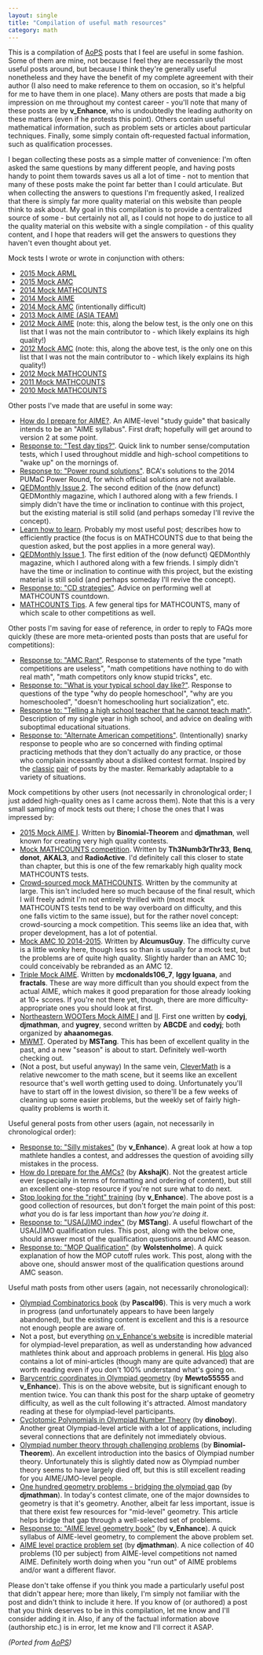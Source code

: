 ```yaml
---
layout: single
title: "Compilation of useful math resources"
category: math
---
```


This is a compilation of [AoPS](artofproblemsolving.com) posts that I feel are useful in some fashion. Some of them are mine, not because I feel they are necessarily the most useful posts around, but because I think they're generally useful nonetheless and they have the benefit of my complete agreement with their author (I also need to make reference to them on occasion, so it's helpful for me to have them in one place). Many others are posts that made a big impression on me throughout my contest career - you'll note that many of these posts are by **v_Enhance**, who is undoubtedly the leading authority on these matters (even if he protests this point). Others contain useful mathematical information, such as problem sets or articles about particular techniques. Finally, some simply contain oft-requested factual information, such as qualification processes. 

I began collecting these posts as a simple matter of convenience: I'm often asked the same questions by many different people, and having posts handy to point them towards saves us all a lot of time - not to mention that many of these posts make the point far better than I could articulate. But when collecting the answers to questions I'm frequently asked, I realized that there is simply far more quality material on this website than people think to ask about. My goal in this compilation is to provide a centralized source of some - but certainly not all, as I could not hope to do justice to all the quality material on this website with a single compilation - of this quality content, and I hope that readers will get the answers to questions they haven't even thought about yet. 

Mock tests I wrote or wrote in conjunction with others:

* [2015 Mock ARML](http://artofproblemsolving.com/community/q2h1085357p4794125)
* [2015 Mock AMC](http://artofproblemsolving.com/community/q2h623373p3747327)
* [2014 Mock MATHCOUNTS](http://artofproblemsolving.com/community/q2h587950p3480615)
* [2014 Mock AIME](http://artofproblemsolving.com/community/q2h578866p3437739)
* [2014 Mock AMC](http://artofproblemsolving.com/community/q2h574048p3379479) (intentionally difficult)
* [2013 Mock AIME (ASIA TEAM)](http://artofproblemsolving.com/community/q2h522735p2950629)
* [2012 Mock AIME](http://www.artofproblemsolving.com/community/c5h470640) (note: this, along the below test, is the only one on this list that I was not the main contributor to - which likely explains its high quality!)
* [2012 Mock AMC](http://artofproblemsolving.com/community/c5h473867p2692082) (note: this, along the above test, is the only one on this list that I was not the main contributor to - which likely explains its high quality!)
* [2012 Mock MATHCOUNTS](http://artofproblemsolving.com/community/q2h460878p2590618)
* [2011 Mock MATHCOUNTS](http://artofproblemsolving.com/community/c5h397897p2235592)
* [2010 Mock MATHCOUNTS](http://artofproblemsolving.com/community/q2h394476p2192265)

Other posts I've made that are useful in some way:

* [How do I prepare for AIME?](http://www.artofproblemsolving.com/community/c5h1061437p4596291). An AIME-level "study guide" that basically intends to be an "AIME syllabus". First draft; hopefully will get around to version 2 at some point.
* [Response to: "Test day tips?"](http://artofproblemsolving.com/community/c3h624262p3738403). Quick link to number sense/computation tests, which I used throughout middle and high-school competitions to "wake up" on the mornings of.
* [Response to: "Power round solutions"](http://artofproblemsolving.com/community/c140h615879p3667237). BCA's solutions to the 2014 PUMaC Power Round, for which official solutions are not available.
* [QEDMonthly Issue 2](http://artofproblemsolving.com/community/q4h579549p3420699). The second edition of the (now defunct) QEDMonthly magazine, which I authored along with a few friends. I simply didn't have the time or inclination to continue with this project, but the existing material is still solid (and perhaps someday I'll revive the concept).
* [Learn how to learn](http://artofproblemsolving.com/community/q4h578941p3416248). Probably my most useful post; describes how to efficiently practice (the focus is on MATHCOUNTS due to that being the question asked, but the post applies in a more general way).
* [QEDMonthly Issue 1](http://artofproblemsolving.com/community/c639h571138p3355144). The first edition of the (now defunct) QEDMonthly magazine, which I authored along with a few friends. I simply didn't have the time or inclination to continue with this project, but the existing material is still solid (and perhaps someday I'll revive the concept).
* [Response to: "CD strategies"](http://artofproblemsolving.com/community/c3h570217p3348750). Advice on performing well at MATHCOUNTS countdown.
* [MATHCOUNTS Tips](http://artofproblemsolving.com/community/c3h594650p2590958). A few general tips for MATHCOUNTS, many of which scale to other competitions as well.


Other posts I'm saving for ease of reference, in order to reply to FAQs more quickly (these are more meta-oriented posts than posts that are useful for competitions):

* [Response to: "AMC Rant"](http://artofproblemsolving.com/community/c5h615691p3672621). Response to statements of the type "math competitions are useless", "math competitions have nothing to do with real math", "math competitors only know stupid tricks", etc.
* [Response to: "What is your typical school day like?"](http://artofproblemsolving.com/community/c406h394050p3615618). Response to questions of the type "why do people homeschool", "why are you homeschooled", "doesn't homeschooling hurt socialization", etc.
* [Response to: "Telling a high school teacher that he cannot teach math"](http://artofproblemsolving.com/community/c170h585316p3465965). Description of my single year in high school, and advice on dealing with suboptimal educational situations.
* [Response to: "Alternate American competitions"](http://artofproblemsolving.com/community/c5h591621p3508401). (Intentionally) snarky response to people who are so concerned with finding optimal practicing methods that they don't actually do any practice, or those who complain incessantly about a disliked contest format. Inspired by the [classic](http://artofproblemsolving.com/community/c5h413951p2475232) [pair](http://artofproblemsolving.com/community/c5h447454p2526140) of posts by the master. Remarkably adaptable to a variety of situations.


Mock competitions by other users (not necessarily in chronological order; I just added high-quality ones as I came across them). Note that this is a very small sampling of mock tests out there; I chose the ones that I was impressed by:

* [2015 Mock AIME I](http://www.artofproblemsolving.com/community/c5h602645p3580586). Written by **Binomial-Theorem** and **djmathman**, well known for creating very high quality contests.
* [Mock MATHCOUNTS competition](http://www.artofproblemsolving.com/community/c3h616764p3747811). Written by **Th3Numb3rThr33**, **Benq**, **donot**, **AKAL3**, and **RadioActive**. I'd definitely call this closer to state than chapter, but this is one of the few remarkably high quality mock MATHCOUNTS tests.
* [Crowd-sourced mock MATHCOUNTS](http://artofproblemsolving.com/community/c3h1081992p4760123). Written by the community at large. This isn't included here so much because of the final result, which I will freely admit I'm not entirely thrilled with (most mock MATHCOUNTS tests tend to be way overboard on difficulty, and this one falls victim to the same issue), but for the rather novel concept: crowd-sourcing a mock competition. This seems like an idea that, with proper development, has a lot of potential.
* [Mock AMC 10 2014-2015](http://www.artofproblemsolving.com/community/c5h618080p3684840). Written by **AlcumusGuy**. The difficulty curve is a little wonky here, though less so than is usually for a mock test, but the problems are of quite high quality. Slightly harder than an AMC 10; could conceivably be rebranded as an AMC 12.
* [Triple Mock AIME](http://www.artofproblemsolving.com/community/c5h572956). Written by **mcdonalds106_7**, **Iggy Iguana**, and **fractals**. These are way more difficult than you should expect from the actual AIME, which makes it good preparation for those already looking at 10+ scores. If you're not there yet, though, there are more difficulty-appropriate ones you should look at first.
* [Northeastern WOOTers Mock AIME I](http://www.artofproblemsolving.com/community/c5h575885p3394041) and [II](http://www.artofproblemsolving.com/community/c5h582318p3441529). First one written by **codyj**, **djmathman**, and **yugrey**, second written by **ABCDE** and **codyj**; both organized by **ahaanomegas**.
* [MWMT](http://www.artofproblemsolving.com/community/c87447h1096390p4916259). Operated by **MSTang**. This has been of excellent quality in the past, and a new "season" is about to start. Definitely well-worth checking out. 
* (Not a post, but useful anyway) In the same vein, [CleverMath](https://www.clevermath.org/) is a relative newcomer to the math scene, but it seems like an excellent resource that's well worth getting used to doing. Unfortunately you'll have to start off in the lowest division, so there'll be a few weeks of cleaning up some easier problems, but the weekly set of fairly high-quality problems is worth it.


Useful general posts from other users (again, not necessarily in chronological order):

* [Response to: "Silly mistakes"](http://www.artofproblemsolving.com/community/c5h525112p2970411) (by **v_Enhance**). A great look at how a top mathlete handles a contest, and addresses the question of avoiding silly mistakes in the process.
* [How do I prepare for the AMCs?](http://artofproblemsolving.com/community/c5h481955_how_do_i_prepare_for_the_amcs) (by **AkshajK**). Not the greatest article ever (especially in terms of formatting and ordering of content), but still an excellent one-stop resource if you're not sure what to do next.
* [Stop looking for the "right" training](http://www.artofproblemsolving.com/community/c5h520900p2934034) (by **v_Enhance**). The above post is a good collection of resources, but don't forget the main point of this post: *what* you do is far less important than *how you're doing it*.
* [Response to: "USA(J)MO index"](http://artofproblemsolving.com/community/c5h622722p3726615) (by **MSTang**). A useful flowchart of the USA(J)MO qualification rules. This post, along with the below one, should answer most of the qualification questions around AMC season.
* [Response to: "MOP Qualification"](http://artofproblemsolving.com/community/c5h1079745p4737466) (by **Wolstenholme**). A quick explanation of how the MOP cutoff rules work. This post, along with the above one, should answer most of the qualification questions around AMC season.


Useful math posts from other users (again, not necessarily chronological):

* [Olympiad Combinatorics book](http://www.artofproblemsolving.com/community/c6h601134p3568667) (by **Pascal96**). This is very much a work in progress (and unfortunately appears to have been largely abandoned), but the existing content is excellent and this is a resource not enough people are aware of.
* Not a post, but everything [on v_Enhance's website](http://www.mit.edu/~evanchen/olympiad.html) is incredible material for olympiad-level preparation, as well as understanding how advanced mathletes think about and approach problems in general. His [blog](https://usamo.wordpress.com/category/mathematics/problem-solving/) also contains a lot of mini-articles (though many are quite advanced) that are worth reading even if you don't 100% understand what's going on.
* [Barycentric coordinates in Olympiad geometry](http://artofproblemsolving.com/community/c6h475427p2662597) (by **Mewto55555** and **v_Enhance**). This is on the above website, but is significant enough to mention twice. You can thank this post for the sharp uptake of geometry difficulty, as well as the cult following it's attracted. Almost mandatory reading at these for olympiad-level participants.
* [Cyclotomic Polynomials in Olympiad Number Theory](http://www.artofproblemsolving.com/community/c6h517751p2913478) (by **dinoboy**). Another great Olympiad-level article with a lot of applications, including several connections that are definitely not immediately obvious.
* [Olympiad number theory through challenging problems](http://www.artofproblemsolving.com/community/c6h547759p3174375) (by **Binomial-Theorem**). An excellent introduction into the basics of Olympiad number theory. Unfortunately this is slightly dated now as Olympiad number theory seems to have largely died off, but this is still excellent reading for you AIME/JMO-level people.
* [One hundred geometry problems - bridging the olympiad gap](http://www.artofproblemsolving.com/community/c6h600913p3567598) (by **djmathman**). In today's contest climate, one of the major downsides to geometry is that it's geometry. Another, albeit far less important, issue is that there exist few resources for "mid-level" geometry. This article helps bridge that gap through a well-selected set of problems.
* [Response to: "AIME level geometry book"](http://www.artofproblemsolving.com/community/c5h528420p3008094) (by **v_Enhance**). A quick syllabus of AIME-level geometry, to complement the above problem set.
* [AIME level practice problem set](http://www.artofproblemsolving.com/community/c5h1061166p4594233) (by **djmathman**). A nice collection of 40 problems (10 per subject) from AIME-level competitions not named AIME. Definitely worth doing when you "run out" of AIME problems and/or want a different flavor.


Please don't take offense if you think you made a particularly useful post that didn't appear here; more than likely, I'm simply not familiar with the post and didn't think to include it here. If you know of (or authored) a post that you think deserves to be in this compilation, let me know and I'll consider adding it in. Also, if any of the factual information above (authorship etc.) is in error, let me know and I'll correct it ASAP.

*(Ported from [AoPS](https://artofproblemsolving.com/community/c87553h1098130_compilation_of_useful_posts))*